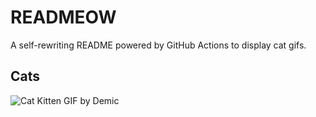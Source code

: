 # READMEOW

A self-rewriting README powered by GitHub Actions to display cat gifs.

## Cats

![Cat Kitten GIF by Demic](https://media4.giphy.com/media/3oriO0OEd9QIDdllqo/200.gif?cid=9acd02da6g1w60mnpeen7nwzjueqzjxq7khxjrhnsp8yzb87&ep=v1_gifs_search&rid=200.gif&ct=g)
